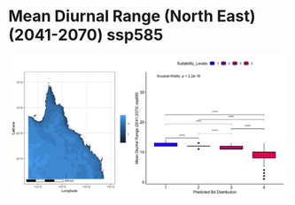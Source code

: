 # Mean Diurnal Range (North East) (2041-2070) ssp585
![image info](../../Analysis_Plots/North_East_Extent_OnlyEnvs/Mean_Diurnal_Range_NE_4170_585.png)